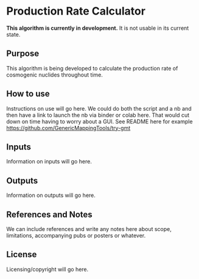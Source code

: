 # Production Rate Calculator

**This algorithm is currently in development.**
It is not usable in its current state. 

## Purpose

This algorithm is being developed to calculate the production rate
of cosmogenic nuclides throughout time. 

## How to use

Instructions on use will go here.
We could do both the script and a nb and then have a link to launch the nb via binder or colab here. That would cut down on time having to worry about a GUI. See README here for example https://github.com/GenericMappingTools/try-gmt 

## Inputs

Information on inputs will go here. 

## Outputs

Information on outputs will go here.

## References and Notes

We can include references and write any notes here about scope, 
limitations, accompanying pubs or posters or whatever. 

## License

Licensing/copyright will go here.

